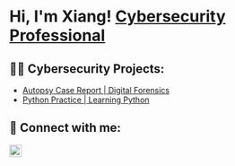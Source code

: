 <h1>Hi, I'm Xiang! <a href="https://www.linkedin.com/in/xiangliuprofile">Cybersecurity Professional</a></h1>

<h2>👨‍💻 Cybersecurity Projects:</h2>

  - [Autopsy Case Report | Digital Forensics](https://github.com/XiangLiugithub/autopsycaseReport)
  - [Python Practice | Learning Python](https://github.com/XiangLiugithub/pythonProject)

<h2> 🤳 Connect with me:</h2>

[<img align="left" alt="XiangLiu | LinkedIn" width="22px" src="https://cdn.jsdelivr.net/npm/simple-icons@v3/icons/linkedin.svg" />][linkedin]

[linkedin]: https://www.linkedin.com/in/xiangliuprofile

<!--
**XiangLiugithub/XiangLiugithub** is a ✨ _special_ ✨ repository because its `README.md` (this file) appears on your GitHub profile.

Here are some ideas to get you started:

- 🔭 I’m currently working on ...
- 🌱 I’m currently learning ...
- 👯 I’m looking to collaborate on ...
- 🤔 I’m looking for help with ...
- 💬 Ask me about ...
- 📫 How to reach me: ...
- 😄 Pronouns: ...
- ⚡ Fun fact: ...
-->
